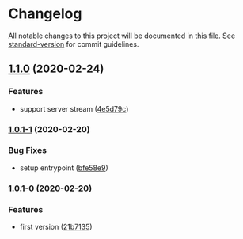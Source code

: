 # Changelog

All notable changes to this project will be documented in this file. See [standard-version](https://github.com/conventional-changelog/standard-version) for commit guidelines.

## [1.1.0](https://github.com/edvardchen/grpc-test-helper/compare/v1.0.1-1...v1.1.0) (2020-02-24)


### Features

* support server stream ([4e5d79c](https://github.com/edvardchen/grpc-test-helper/commit/4e5d79c))

### [1.0.1-1](https://github.com/edvardchen/grpc-test-helper/compare/v1.0.1-0...v1.0.1-1) (2020-02-20)


### Bug Fixes

* setup entrypoint ([bfe58e9](https://github.com/edvardchen/grpc-test-helper/commit/bfe58e9))

### 1.0.1-0 (2020-02-20)


### Features

* first version ([21b7135](https://github.com/edvardchen/grpc-test-helper/commit/21b7135))

